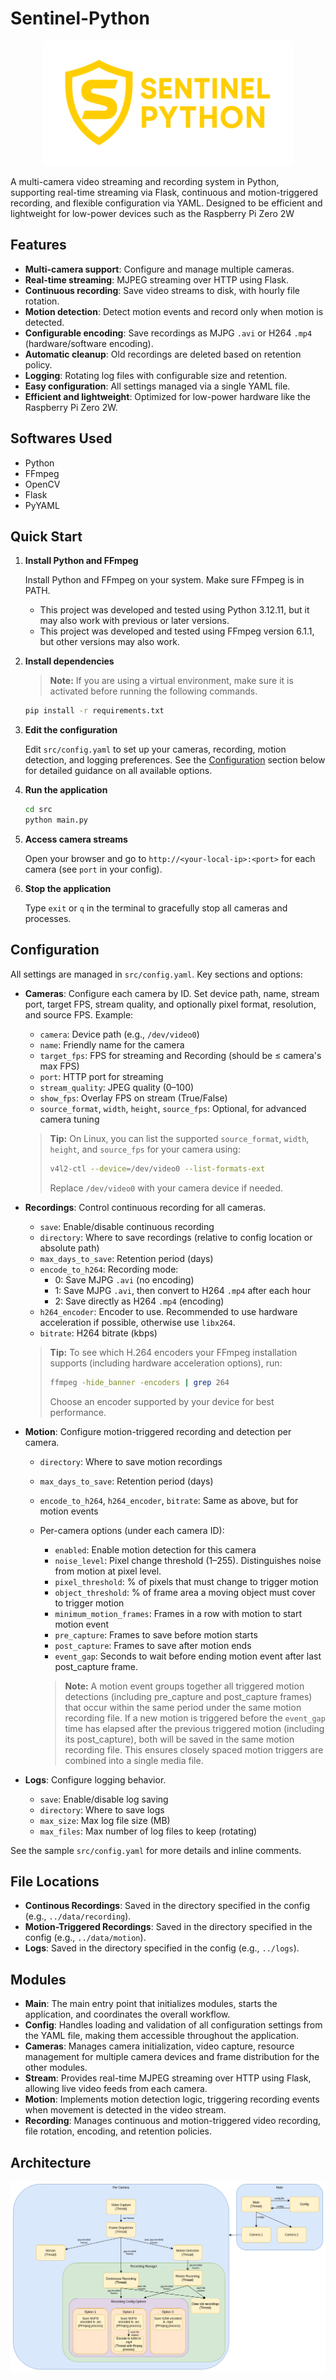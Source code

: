 # Sentinel-Python

<div align="center">
  <img src="assets/logo_400-200.png" alt="Logo" />
</div>

A multi-camera video streaming and recording system in Python, supporting real-time streaming via Flask, continuous and motion-triggered recording, and flexible configuration via YAML. Designed to be efficient and lightweight for low-power devices such as the Raspberry Pi Zero 2W

## Features

- **Multi-camera support**: Configure and manage multiple cameras.
- **Real-time streaming**: MJPEG streaming over HTTP using Flask.
- **Continuous recording**: Save video streams to disk, with hourly file rotation.
- **Motion detection**: Detect motion events and record only when motion is detected.
- **Configurable encoding**: Save recordings as MJPG `.avi` or H264 `.mp4` (hardware/software encoding).
- **Automatic cleanup**: Old recordings are deleted based on retention policy.
- **Logging**: Rotating log files with configurable size and retention.
- **Easy configuration**: All settings managed via a single YAML file.
- **Efficient and lightweight**: Optimized for low-power hardware like the Raspberry Pi Zero 2W.

## Softwares Used

- Python
- FFmpeg
- OpenCV
- Flask
- PyYAML

## Quick Start

1. **Install Python and FFmpeg**

   Install Python and FFmpeg on your system. Make sure FFmpeg is in PATH.
   - This project was developed and tested using Python 3.12.11, but it may also work with previous or later versions.
   - This project was developed and tested using FFmpeg version 6.1.1, but other versions may also work.

2. **Install dependencies**

   > **Note:** If you are using a virtual environment, make sure it is activated before running the following commands.

   ```sh
   pip install -r requirements.txt
   ```

3. **Edit the configuration**

   Edit `src/config.yaml` to set up your cameras, recording, motion detection, and logging preferences.
   See the [Configuration](#configuration) section below for detailed guidance on all available options.

4. **Run the application**

   ```sh
   cd src
   python main.py
   ```

5. **Access camera streams**

   Open your browser and go to `http://<your-local-ip>:<port>` for each camera (see `port` in your config).

6. **Stop the application**

   Type `exit` or `q` in the terminal to gracefully stop all cameras and processes.

## Configuration


All settings are managed in `src/config.yaml`. Key sections and options:

- **Cameras**: Configure each camera by ID. Set device path, name, stream port, target FPS, stream quality, and optionally pixel format, resolution, and source FPS. Example:
  - `camera`: Device path (e.g., `/dev/video0`)
  - `name`: Friendly name for the camera
  - `target_fps`: FPS for streaming and Recording (should be ≤ camera's max FPS)
  - `port`: HTTP port for streaming
  - `stream_quality`: JPEG quality (0–100)
  - `show_fps`: Overlay FPS on stream (True/False)
  - `source_format`, `width`, `height`, `source_fps`: Optional, for advanced camera tuning

  > **Tip:** On Linux, you can list the supported `source_format`, `width`, `height`, and `source_fps` for your camera using:
  > ```sh
  > v4l2-ctl --device=/dev/video0 --list-formats-ext
  > ```
  > Replace `/dev/video0` with your camera device if needed.

- **Recordings**: Control continuous recording for all cameras.
  - `save`: Enable/disable continuous recording
  - `directory`: Where to save recordings (relative to config location or absolute path)
  - `max_days_to_save`: Retention period (days)
  - `encode_to_h264`: Recording mode:
    - 0: Save MJPG `.avi` (no encoding)
    - 1: Save MJPG `.avi`, then convert to H264 `.mp4` after each hour
    - 2: Save directly as H264 `.mp4` (encoding)
  - `h264_encoder`: Encoder to use. Recommended to use hardware acceleration if possible, otherwise use `libx264`.
  - `bitrate`: H264 bitrate (kbps)

  > **Tip:** To see which H.264 encoders your FFmpeg installation supports (including hardware acceleration options), run:
  > ```sh
  > ffmpeg -hide_banner -encoders | grep 264
  > ```
  > Choose an encoder supported by your device for best performance.

- **Motion**: Configure motion-triggered recording and detection per camera.
  - `directory`: Where to save motion recordings
  - `max_days_to_save`: Retention period (days)
  - `encode_to_h264`, `h264_encoder`, `bitrate`: Same as above, but for motion events
  - Per-camera options (under each camera ID):
    - `enabled`: Enable motion detection for this camera
    - `noise_level`: Pixel change threshold (1–255). Distinguishes noise from motion at pixel level.
    - `pixel_threshold`: % of pixels that must change to trigger motion
    - `object_threshold`: % of frame area a moving object must cover to trigger motion
    - `minimum_motion_frames`: Frames in a row with motion to start motion event
    - `pre_capture`: Frames to save before motion starts
    - `post_capture`: Frames to save after motion ends
    - `event_gap`: Seconds to wait before ending motion event after last post_capture frame.

    > **Note:** A motion event groups together all triggered motion detections (including pre_capture and post_capture frames) that occur within the same period under the same motion recording file. If a new motion is triggered before the `event_gap` time has elapsed after the previous triggered motion (including its post_capture), both will be saved in the same motion recording file. This ensures closely spaced motion triggers are combined into a single media file.

- **Logs**: Configure logging behavior.
  - `save`: Enable/disable log saving
  - `directory`: Where to save logs
  - `max_size`: Max log file size (MB)
  - `max_files`: Max number of log files to keep (rotating)

See the sample `src/config.yaml` for more details and inline comments.

## File Locations

- **Continous Recordings**: Saved in the directory specified in the config (e.g., `../data/recording`).
- **Motion-Triggered Recordings**: Saved in the directory specified in the config (e.g., `../data/motion`).
- **Logs**: Saved in the directory specified in the config (e.g., `../logs`).

## Modules

- **Main**: The main entry point that initializes modules, starts the application, and coordinates the overall workflow.
- **Config**: Handles loading and validation of all configuration settings from the YAML file, making them accessible throughout the application.
- **Cameras**: Manages camera initialization, video capture, resource management for multiple camera devices and frame distribution for the other modules.
- **Stream**: Provides real-time MJPEG streaming over HTTP using Flask, allowing live video feeds from each camera.
- **Motion**: Implements motion detection logic, triggering recording events when movement is detected in the video stream.
- **Recording**: Manages continuous and motion-triggered video recording, file rotation, encoding, and retention policies.

## Architecture

![Architecture Diagram](assets/architecture.png)